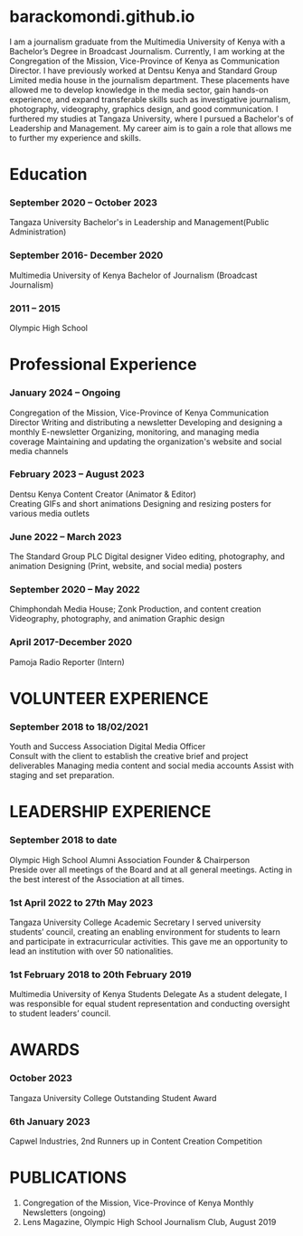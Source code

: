 # barackomondi.github.io
I am a journalism graduate from the Multimedia University of Kenya with a Bachelor’s Degree in Broadcast Journalism. Currently, I am working at the Congregation of the Mission, Vice-Province of Kenya as Communication Director. I have previously worked at Dentsu Kenya and Standard Group Limited media house in the journalism department. These placements have allowed me to develop knowledge in the media sector, gain hands-on experience, and expand transferable skills such as investigative journalism, photography, videography, graphics design, and good communication. I furthered my studies at Tangaza University, where I pursued a Bachelor's of Leadership and Management. My career aim is to gain a role that allows me to further my experience and skills. 



# Education
### September 2020 – October 2023
Tangaza University
Bachelor's in Leadership and Management(Public Administration)                  
 
### September 2016- December 2020
Multimedia University of Kenya
Bachelor of Journalism (Broadcast Journalism)    
     
### 2011 – 2015
Olympic High School              



# Professional Experience
### January 2024 – Ongoing
Congregation of the Mission, Vice-Province of Kenya
Communication Director
Writing and distributing a newsletter
Developing and designing a monthly E-newsletter
Organizing, monitoring, and managing media coverage 
Maintaining and updating the organization's website and social media channels

### February 2023 – August 2023
Dentsu Kenya
Content Creator (Animator & Editor)          
Creating GIFs and short animations 
Designing and resizing posters for various media outlets 

### June 2022 – March 2023
The Standard Group PLC
Digital designer 
Video editing, photography, and animation 
Designing (Print, website, and social media) posters

### September 2020 – May 2022
Chimphondah Media House; Zonk
Production, and content creation
Videography, photography, and animation
Graphic design

### April 2017-December 2020
Pamoja Radio
Reporter (Intern)                              


# VOLUNTEER EXPERIENCE 
### September 2018 to 18/02/2021
Youth and Success Association
Digital Media Officer              
Consult with the client to establish the creative brief and project deliverables
Managing media content and social media accounts
Assist with staging and set preparation.

# LEADERSHIP EXPERIENCE 
### September 2018 to date 
Olympic High School Alumni Association
Founder & Chairperson    
Preside over all meetings of the Board and at all general meetings.
Acting in the best interest of the Association at all times.

### 1st April 2022 to 27th May 2023
Tangaza University College
Academic Secretary 
I served university students’ council, creating an enabling environment for students to learn and participate in extracurricular activities. This gave me an opportunity to lead an institution with over 50 nationalities. 

### 1st February 2018 to 20th February 2019
Multimedia University of Kenya
Students Delegate 
As a student delegate, I was responsible for equal student representation and conducting oversight to student leaders’ council.


# AWARDS
### October 2023
Tangaza University College
Outstanding Student Award    

### 6th January 2023
Capwel Industries,
2nd Runners up in Content Creation Competition


# PUBLICATIONS
1.	Congregation of the Mission, Vice-Province of Kenya Monthly Newsletters (ongoing)
2.	Lens Magazine, Olympic High School Journalism Club, August 2019












